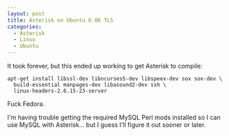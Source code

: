 ```yaml
---
layout: post
title: Asterisk on Ubuntu 6.06 TLS
categories:
  - Asterisk
  - Linux
  - Ubuntu
---
```

It took forever, but this ended up working to get Asterisk to compile:

    apt-get install libssl-dev libncurses5-dev libspeex-dev sox sox-dev \
      build-essential manpages-dev libasound2-dev ssh \
      linux-headers-2.6.15-23-server

Fuck Fedora.

I'm having trouble getting the required MySQL Perl mods installed so I can use
MySQL with Asterisk... but I guess I'll figure it out sooner or later.
